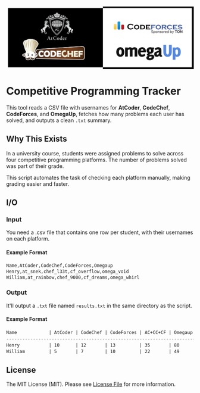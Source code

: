 ![Image](images/logos.jpg)

# Competitive Programming Tracker

This tool reads a CSV file with usernames for **AtCoder**, **CodeChef**, **CodeForces**, and **OmegaUp**, fetches how many problems each user has solved, and outputs a clean `.txt` summary.

## Why This Exists

In a university course, students were assigned problems to solve across four competitive programming platforms. The number of problems solved was part of their grade.

This script automates the task of checking each platform manually, making grading easier and faster.

## I/O

### Input

You need a .csv file that contains one row per student, with their usernames on each platform.

#### Example Format

```csv
Name,AtCoder,CodeChef,CodeForces,Omegaup
Henry,at_snek,chef_l33t,cf_overflow,omega_void
William,at_rainbow,chef_9000,cf_dreams,omega_whirl
```
### Output

It'll output a `.txt` file named `results.txt` in the same directory as the script.

#### Example Format

```txt
Name            | AtCoder | CodeChef | CodeForces | AC+CC+CF | Omegaup
-----------------------------------------------------------------------
Henry           | 10      | 12       | 13         | 35       | 80
William         | 5       | 7        | 10         | 22       | 49
```

## License

The MIT License (MIT). Please see [License File](LICENSE) for more information.
